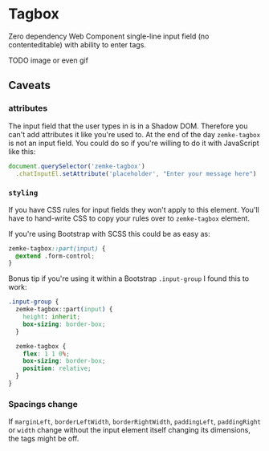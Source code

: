 # Tagbox

Zero dependency Web Component single-line input field (no contenteditable) with ability to enter tags. 

TODO image or even gif

## Caveats

### attributes

The input field that the user types in is in a Shadow DOM.
Therefore you can't add attributes it like you're used to.
At the end of the day `zemke-tagbox` is not an input field.
You could do so if you're willing to do it with JavaScript like this:

```js
document.querySelector('zemke-tagbox')
  .chatInputEl.setAttribute('placeholder', "Enter your message here")
```

### `styling`

If you have CSS rules for input fields they won't apply to this element.
You'll have to hand-write CSS to copy your rules over to `zemke-tagbox` element.

If you're using Bootstrap with SCSS this could be as easy as:

```css
zemke-tagbox::part(input) {
  @extend .form-control;
}       
```

Bonus tip if you're using it within a Bootstrap `.input-group` I found this to work:

```css
.input-group {
  zemke-tagbox::part(input) {
    height: inherit;
    box-sizing: border-box;
  }

  zemke-tagbox {
    flex: 1 1 0%;
    box-sizing: border-box;
    position: relative;
  }
}
```

### Spacings change

If
`marginLeft`, `borderLeftWidth`, `borderRightWidth`, `paddingLeft`, `paddingRight` or `width`
change without the input element itself changing its dimensions, the tags might be off.

